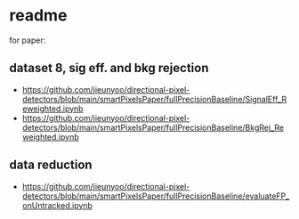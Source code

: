 # readme

for paper:

## dataset 8, sig eff. and bkg rejection
- https://github.com/jieunyoo/directional-pixel-detectors/blob/main/smartPixelsPaper/fullPrecisionBaseline/SignalEff_Reweighted.ipynb
- https://github.com/jieunyoo/directional-pixel-detectors/blob/main/smartPixelsPaper/fullPrecisionBaseline/BkgRej_Reweighted.ipynb

## data reduction
- https://github.com/jieunyoo/directional-pixel-detectors/blob/main/smartPixelsPaper/fullPrecisionBaseline/evaluateFP_onUntracked.ipynb

